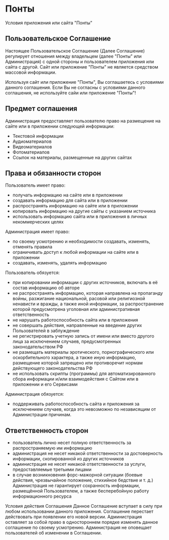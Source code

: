 # Понты
Условия приложения или сайта "Понты"

## Пользовательское Соглашение
Настоящее Пользовательское Соглашение (Далее Соглашение) регулирует отношения между владельцем (далее "Понты" или Администрация) с одной стороны и пользователем приложения или сайта с другой.
Сайт или приложение "Понты" не является средством массовой информации.

Используя сайт или приложение "Понты", Вы соглашаетесь с условиями данного соглашения.
Если Вы не согласны с условиями данного соглашения, не используйте сайи или приложение "Понты"!

## Предмет соглашения
Администрация предоставляет пользователю право на размещение на сайте или в приложении следующей информации:
- Текстовой информации
- Аудиоматериалов
- Видеоматериалов
- Фотоматериалов
- Ссылок на материалы, размещенные на других сайтах

## Права и обязанности сторон
Пользователь имеет право:
- получать информацию на сайте или в приложении
- создавать информацию для сайта или в приложении
- распространять информацию на сайте или в приложении
- копировать информацию на другие сайты с указанием источника
- использовать информацию сайта или в приложения в личных некоммерческих целях

Администрация имеет право:
- по своему усмотрению и необходимости создавать, изменять, отменять правила
- ограничивать доступ к любой информации на сайте или в приложении
- создавать, изменять, удалять информацию

Пользователь обязуется:
- при копировании информации с других источников, включать в её состав информацию об авторе
- не распространять информацию, которая направлена на пропаганду войны, разжигание национальной, расовой или религиозной ненависти и вражды, а также иной информации, за распространение которой предусмотрена уголовная или административная ответственность
- не нарушать работоспособность сайта или в приложения
- не совершать действия, направленные на введение других Пользователей в заблуждение
- не регистрировать учетную запись от имени или вместо другого лица за исключением случаев, предусмотренных законодательством РФ
- не размещать материалы эротического, порнографического или оскорбительного характера, а также иную информацию, размещение которой запрещено или противоречит нормам действующего законодательства РФ
- не использовать скрипты (программы) для автоматизированного сбора информации и/или взаимодействия с Сайтом или в приложении и его Сервисами

Администрация обязуется:
- поддерживать работоспособность сайта и приложения за исключением случаев, когда это невозможно по независящим от Администрации причинам.

## Ответственность сторон
- пользователь лично несет полную ответственность за распространяемую им информацию
- администрация не несет никакой ответственности за достоверность информации, скопированной из других источников
- администрация не несет никакой ответственности за услуги, предоставляемые третьими лицами
- в случае возникновения форс-мажорной ситуации (боевые действия, чрезвычайное положение, стихийное бедствие и т. д.) Администрация не гарантирует сохранность информации, размещённой Пользователем, а также бесперебойную работу информационного ресурса

Условия действия Соглашения
Данное Соглашение вступает в силу при любом использовании данного приложения.
Соглашение перестает действовать при появлении его новой версии.
Администрация оставляет за собой право в одностороннем порядке изменять данное соглашение по своему усмотрению.
Администрация не оповещает пользователей об изменении в Соглашении.
